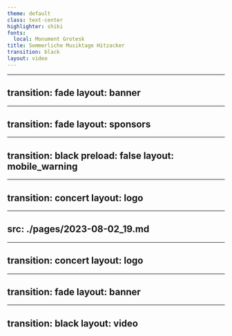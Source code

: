 ```yaml
---
theme: default
class: text-center
highlighter: shiki
fonts:
  local: Monument Grotesk
title: Sommerliche Musiktage Hitzacker
transition: black
layout: video
---
```

---
transition: fade
layout: banner
---
---
transition: fade
layout: sponsors
---
---
transition: black
preload: false
layout: mobile_warning
---
<!-- <AudioPlayer audioSrc="./img/audio_alert_2023.mp3" /> -->
---
transition: concert
layout: logo
---
---
src: ./pages/2023-08-02_19.md
---
---
transition: concert
layout: logo
---
---
transition: fade
layout: banner
---
---
transition: black
layout: video
---